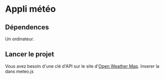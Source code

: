 # Appli météo

## Dépendences

Un ordinateur.

## Lancer le projet

Vous avez besoin d'une clé d'API sur le site d'[Open Weather Map](https://openweathermap.org/).
Inserer la dans meteo.js
